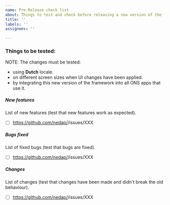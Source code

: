 ```yaml
---
name: Pre-Release check list
about: Things to test and check before releasing a new version of the framework.
title: ''
labels: ''
assignees: ''

---
```


### Things to be tested:

NOTE: The changes must be tested:
- using **Dutch** locale.
- on different screen sizes when UI changes have been applied.
- by integrating this new version of the framework into all ONS apps that use it.

##### New features
List of new features (test that new features work as expected).
- [ ] https://github.com/nedap/<repo-name>/issues/XXX

##### Bugs fixed
List of fixed bugs (test that bugs are fixed).
- [ ] https://github.com/nedap/<repo-name>/issues/XXX

##### Changes
List of changes (test that changes have been made and didn't break the old behaviour).
- [ ] https://github.com/nedap/<repo-name>/issues/XXX
